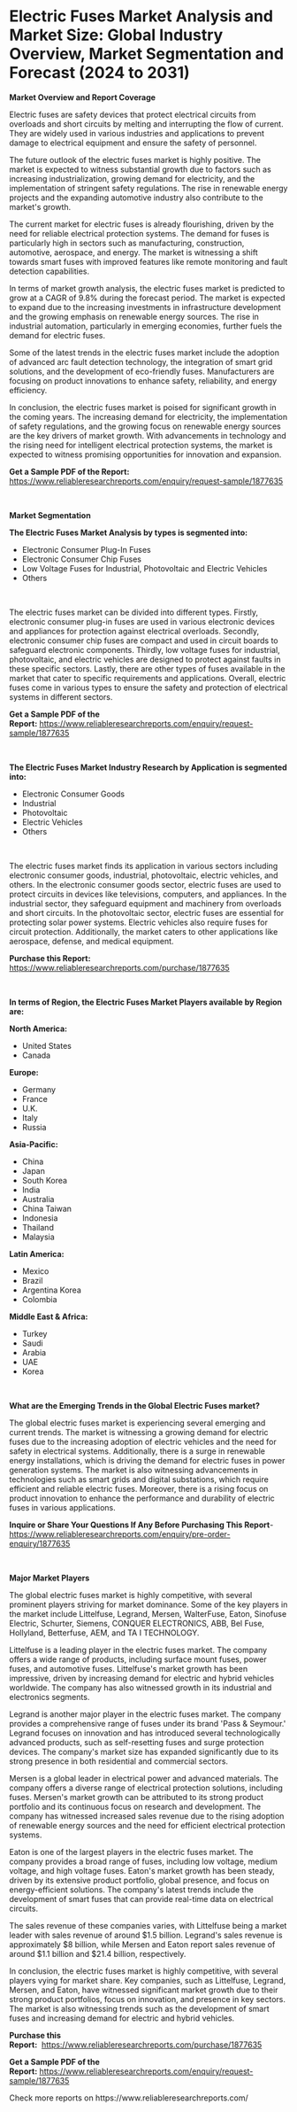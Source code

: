 <p><h1>Electric Fuses Market Analysis and Market Size: Global Industry Overview, Market Segmentation and Forecast (2024 to 2031)</h1></p><p><strong>Market Overview and Report Coverage</strong></p>
<p><p>Electric fuses are safety devices that protect electrical circuits from overloads and short circuits by melting and interrupting the flow of current. They are widely used in various industries and applications to prevent damage to electrical equipment and ensure the safety of personnel.</p><p>The future outlook of the electric fuses market is highly positive. The market is expected to witness substantial growth due to factors such as increasing industrialization, growing demand for electricity, and the implementation of stringent safety regulations. The rise in renewable energy projects and the expanding automotive industry also contribute to the market's growth.</p><p>The current market for electric fuses is already flourishing, driven by the need for reliable electrical protection systems. The demand for fuses is particularly high in sectors such as manufacturing, construction, automotive, aerospace, and energy. The market is witnessing a shift towards smart fuses with improved features like remote monitoring and fault detection capabilities.</p><p>In terms of market growth analysis, the electric fuses market is predicted to grow at a CAGR of 9.8% during the forecast period. The market is expected to expand due to the increasing investments in infrastructure development and the growing emphasis on renewable energy sources. The rise in industrial automation, particularly in emerging economies, further fuels the demand for electric fuses.</p><p>Some of the latest trends in the electric fuses market include the adoption of advanced arc fault detection technology, the integration of smart grid solutions, and the development of eco-friendly fuses. Manufacturers are focusing on product innovations to enhance safety, reliability, and energy efficiency.</p><p>In conclusion, the electric fuses market is poised for significant growth in the coming years. The increasing demand for electricity, the implementation of safety regulations, and the growing focus on renewable energy sources are the key drivers of market growth. With advancements in technology and the rising need for intelligent electrical protection systems, the market is expected to witness promising opportunities for innovation and expansion.</p></p>
<p><strong>Get a Sample PDF of the Report:</strong> <a href="https://www.reliableresearchreports.com/enquiry/request-sample/1877635">https://www.reliableresearchreports.com/enquiry/request-sample/1877635</a></p>
<p>&nbsp;</p>
<p><strong>Market Segmentation</strong></p>
<p><strong>The Electric Fuses Market Analysis by types is segmented into:</strong></p>
<p><ul><li>Electronic Consumer Plug-In Fuses</li><li>Electronic Consumer Chip Fuses</li><li>Low Voltage Fuses for Industrial, Photovoltaic and Electric Vehicles</li><li>Others</li></ul></p>
<p>&nbsp;</p>
<p><p>The electric fuses market can be divided into different types. Firstly, electronic consumer plug-in fuses are used in various electronic devices and appliances for protection against electrical overloads. Secondly, electronic consumer chip fuses are compact and used in circuit boards to safeguard electronic components. Thirdly, low voltage fuses for industrial, photovoltaic, and electric vehicles are designed to protect against faults in these specific sectors. Lastly, there are other types of fuses available in the market that cater to specific requirements and applications. Overall, electric fuses come in various types to ensure the safety and protection of electrical systems in different sectors.</p></p>
<p><strong>Get a Sample PDF of the Report:</strong>&nbsp;<a href="https://www.reliableresearchreports.com/enquiry/request-sample/1877635">https://www.reliableresearchreports.com/enquiry/request-sample/1877635</a></p>
<p>&nbsp;</p>
<p><strong>The Electric Fuses Market Industry Research by Application is segmented into:</strong></p>
<p><ul><li>Electronic Consumer Goods</li><li>Industrial</li><li>Photovoltaic</li><li>Electric Vehicles</li><li>Others</li></ul></p>
<p>&nbsp;</p>
<p><p>The electric fuses market finds its application in various sectors including electronic consumer goods, industrial, photovoltaic, electric vehicles, and others. In the electronic consumer goods sector, electric fuses are used to protect circuits in devices like televisions, computers, and appliances. In the industrial sector, they safeguard equipment and machinery from overloads and short circuits. In the photovoltaic sector, electric fuses are essential for protecting solar power systems. Electric vehicles also require fuses for circuit protection. Additionally, the market caters to other applications like aerospace, defense, and medical equipment.</p></p>
<p><strong>Purchase this Report:</strong>&nbsp; <a href="https://www.reliableresearchreports.com/purchase/1877635">https://www.reliableresearchreports.com/purchase/1877635</a></p>
<p>&nbsp;</p>
<p><strong>In terms of Region, the Electric Fuses Market Players available by Region are:</strong></p>
<p>
    <p> <strong> North America: </strong>
        <ul>
            <li>United States</li>
            <li>Canada</li>
        </ul>
        </p> 
    <p> <strong> Europe: </strong>
        <ul>
            <li>Germany</li>
            <li>France</li>
            <li>U.K.</li>
            <li>Italy</li>
            <li>Russia</li>
        </ul>
        </p> 
    <p> <strong> Asia-Pacific: </strong>
        <ul>
            <li>China</li>
            <li>Japan</li>
            <li>South Korea</li>
            <li>India</li>
            <li>Australia</li>
            <li>China Taiwan</li>
            <li>Indonesia</li>
            <li>Thailand</li>
            <li>Malaysia</li>
        </ul>
        </p> 
    <p> <strong> Latin America: </strong>
        <ul>
            <li>Mexico</li>
            <li>Brazil</li>
            <li>Argentina Korea</li>
            <li>Colombia</li>
        </ul>
        </p> 
    <p> <strong> Middle East & Africa: </strong>
        <ul>
            <li>Turkey</li>
            <li>Saudi</li>
            <li>Arabia</li>
            <li>UAE</li>
            <li>Korea</li>
        </ul>
    </p>
    </p>
<p>&nbsp;</p>
<p><strong>What are the Emerging Trends in the Global Electric Fuses market?</strong></p>
<p><p>The global electric fuses market is experiencing several emerging and current trends. The market is witnessing a growing demand for electric fuses due to the increasing adoption of electric vehicles and the need for safety in electrical systems. Additionally, there is a surge in renewable energy installations, which is driving the demand for electric fuses in power generation systems. The market is also witnessing advancements in technologies such as smart grids and digital substations, which require efficient and reliable electric fuses. Moreover, there is a rising focus on product innovation to enhance the performance and durability of electric fuses in various applications.</p></p>
<p><strong>Inquire or Share Your Questions If Any Before Purchasing This Report</strong>- <a href="https://www.reliableresearchreports.com/enquiry/pre-order-enquiry/1877635">https://www.reliableresearchreports.com/enquiry/pre-order-enquiry/1877635</a></p>
<p>&nbsp;</p>
<p><strong>Major Market Players</strong></p>
<p><p>The global electric fuses market is highly competitive, with several prominent players striving for market dominance. Some of the key players in the market include Littelfuse, Legrand, Mersen, WalterFuse, Eaton, Sinofuse Electric, Schurter, Siemens, CONQUER ELECTRONICS, ABB, Bel Fuse, Hollyland, Betterfuse, AEM, and TA I TECHNOLOGY.</p><p>Littelfuse is a leading player in the electric fuses market. The company offers a wide range of products, including surface mount fuses, power fuses, and automotive fuses. Littelfuse's market growth has been impressive, driven by increasing demand for electric and hybrid vehicles worldwide. The company has also witnessed growth in its industrial and electronics segments.</p><p>Legrand is another major player in the electric fuses market. The company provides a comprehensive range of fuses under its brand 'Pass & Seymour.' Legrand focuses on innovation and has introduced several technologically advanced products, such as self-resetting fuses and surge protection devices. The company's market size has expanded significantly due to its strong presence in both residential and commercial sectors.</p><p>Mersen is a global leader in electrical power and advanced materials. The company offers a diverse range of electrical protection solutions, including fuses. Mersen's market growth can be attributed to its strong product portfolio and its continuous focus on research and development. The company has witnessed increased sales revenue due to the rising adoption of renewable energy sources and the need for efficient electrical protection systems.</p><p>Eaton is one of the largest players in the electric fuses market. The company provides a broad range of fuses, including low voltage, medium voltage, and high voltage fuses. Eaton's market growth has been steady, driven by its extensive product portfolio, global presence, and focus on energy-efficient solutions. The company's latest trends include the development of smart fuses that can provide real-time data on electrical circuits.</p><p>The sales revenue of these companies varies, with Littelfuse being a market leader with sales revenue of around $1.5 billion. Legrand's sales revenue is approximately $8 billion, while Mersen and Eaton report sales revenue of around $1.1 billion and $21.4 billion, respectively.</p><p>In conclusion, the electric fuses market is highly competitive, with several players vying for market share. Key companies, such as Littelfuse, Legrand, Mersen, and Eaton, have witnessed significant market growth due to their strong product portfolios, focus on innovation, and presence in key sectors. The market is also witnessing trends such as the development of smart fuses and increasing demand for electric and hybrid vehicles.</p></p>
<p><strong>Purchase this Report:</strong>&nbsp;&nbsp;<a href="https://www.reliableresearchreports.com/purchase/1877635">https://www.reliableresearchreports.com/purchase/1877635</a></p>
<p></p>
<p><strong>Get a Sample PDF of the Report:</strong>&nbsp;<a href="https://www.reliableresearchreports.com/enquiry/request-sample/1877635">https://www.reliableresearchreports.com/enquiry/request-sample/1877635</a></p>
<p>Check more reports on https://www.reliableresearchreports.com/</p>